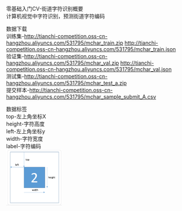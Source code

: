 零基础入门CV-街道字符识别概要  
  计算机视觉中字符识别，预测街道字符编码
  
数据下载  
  训练集-http://tianchi-competition.oss-cn-hangzhou.aliyuncs.com/531795/mchar_train.zip  http://tianchi-competition.oss-cn-hangzhou.aliyuncs.com/531795/mchar_train.json  
  验证集-http://tianchi-competition.oss-cn-hangzhou.aliyuncs.com/531795/mchar_val.zip  http://tianchi-competition.oss-cn-hangzhou.aliyuncs.com/531795/mchar_val.json  
  测试集-http://tianchi-competition.oss-cn-hangzhou.aliyuncs.com/531795/mchar_test_a.zip    
  提交样本-http://tianchi-competition.oss-cn-hangzhou.aliyuncs.com/531795/mchar_sample_submit_A.csv  
  
数据标签  
top-左上角坐标X  
height-字符高度  
left-左上角坐标y  
width-字符宽度    
label-字符编码  
<img width="150" height="150" src="https://github.com/zhaying0617/Datawhale-CV/blob/master/微信图片_20200519233219.png">  

        
